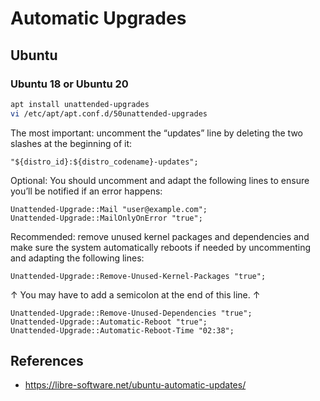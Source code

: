 # Automatic Upgrades


## Ubuntu

### Ubuntu 18 or Ubuntu 20

```bash
apt install unattended-upgrades
vi /etc/apt/apt.conf.d/50unattended-upgrades
```

The most important: uncomment the “updates” line by deleting the two slashes at the beginning of it:

```
"${distro_id}:${distro_codename}-updates";
```

Optional: You should uncomment and adapt the following lines to ensure you’ll be notified if an error happens:

```
Unattended-Upgrade::Mail "user@example.com";
Unattended-Upgrade::MailOnlyOnError "true";
```

Recommended: remove unused kernel packages and dependencies and make sure the system automatically reboots if needed by uncommenting and adapting the following lines:

```
Unattended-Upgrade::Remove-Unused-Kernel-Packages "true";
```
↑ You may have to add a semicolon at the end of this line. ↑

```
Unattended-Upgrade::Remove-Unused-Dependencies "true";
Unattended-Upgrade::Automatic-Reboot "true";
Unattended-Upgrade::Automatic-Reboot-Time "02:38";
```

## References

* <https://libre-software.net/ubuntu-automatic-updates/>

